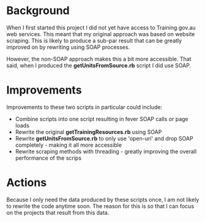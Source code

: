 # Background #

When I first started this project I did not yet have access to Training.gov.au web services.
This meant that my original approach was based on website scraping. This is likely to produce a sub-par result
that can be greatly improved on by rewriting using SOAP processes. 

However, the non-SOAP approach makes this a bit more accessible. That said, when I produced the
**getUnitsFromSource.rb** script I did use SOAP.

# Improvements #

Improvements to these two scripts in particular could include:  

* Combine scripts into one script resulting in fever SOAP calls or page loads  
* Rewrite the original **getTrainingResources.rb** using SOAP  
* Rewrite **getUnitsFromSource.rb** to only use 'open-uri' and drop SOAP completely - making it all more accessible
* Rewrite scraping methods with threading - greatly improving the overall performance of the scrips

# Actions #

Because I only need the data produced by these scripts once, I am not likely to rewrite the code anytime soon. The reason for this
is so that I can focus on the projects that result from this data. 